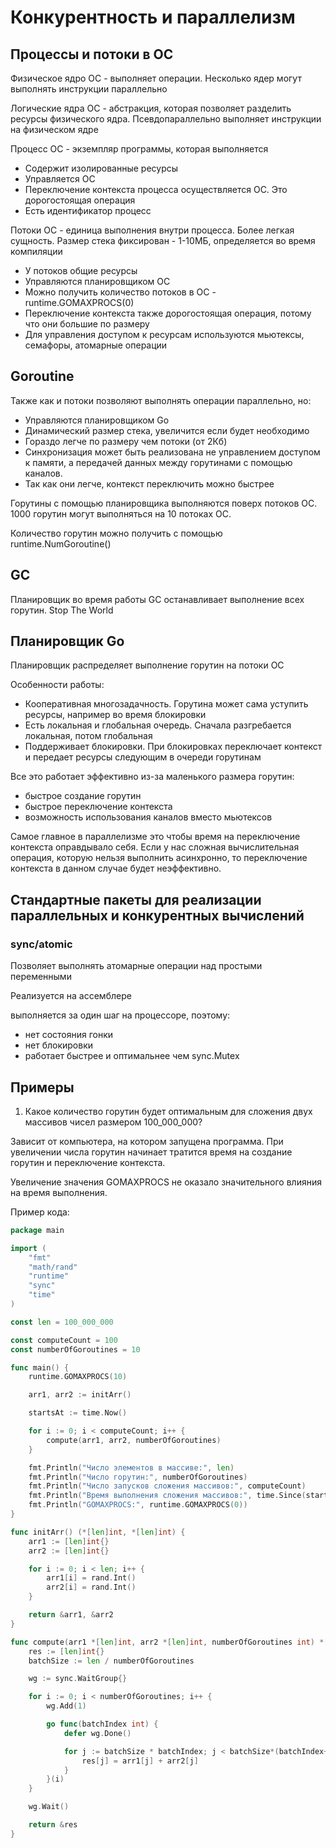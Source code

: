 # Конкурентность и параллелизм

## Процессы и потоки в ОС

Физическое ядро ОС - выполняет операции. Несколько ядер могут выполнять инструкции параллельно

Логические ядра ОС - абстракция, которая позволяет разделить ресурсы физического ядра. Псевдопараллельно выполняет инструкции на физическом ядре

Процесс ОС - экземпляр программы, которая выполняется
- Содержит изолированные ресурсы
- Управляется ОС
- Переключение контекста процесса осуществляется ОС. Это дорогостоящая операция
- Есть идентификатор процесс

Потоки ОС - единица выполнения внутри процесса. Более легкая сущность. Размер стека фиксирован - 1-10МБ, определяется во время компиляции
- У потоков общие ресурсы
- Управляются планировщиком ОС
- Можно получить количество потоков в ОС - runtime.GOMAXPROCS(0)
- Переключение контекста также дорогостоящая операция, потому что они большие по размеру
- Для управления доступом к ресурсам используются мьютексы, семафоры, атомарные операции

## Goroutine

Также как и потоки позволяют выполнять операции параллельно, но:
- Управляются планировщиком Go
- Динамический размер стека, увеличится если будет необходимо
- Гораздо легче по размеру чем потоки (от 2Кб)
- Синхронизация может быть реализована не управлением доступом к памяти, а передачей данных между горутинами с помощью каналов.
- Так как они легче, контекст переключить можно быстрее

Горутины с помощью планировщика выполняются поверх потоков ОС. 1000 горутин могут выполняться на 10 потоках ОС.

Количество горутин можно получить с помощью runtime.NumGoroutine()

## GC

Планировщик во время работы GC останавливает выполнение всех горутин. Stop The World

## Планировщик Go

Планировщик распределяет выполнение горутин на потоки ОС

Особенности работы:
- Кооперативная многозадачность. Горутина может сама уступить ресурсы, например во время блокировки
- Есть локальная и глобальная очередь. Сначала разгребается локальная, потом глобальная
- Поддерживает блокировки. При блокировках переключает контекст и передает ресурсы следующим в очереди горутинам

Все это работает эффективно из-за маленького размера горутин:
- быстрое создание горутин
- быстрое переключение контекста
- возможность использования каналов вместо мьютексов

Самое главное в параллелизме это чтобы время на переключение контекста оправдывало себя. Если у нас сложная вычислительная операция, которую нельзя выполнить асинхронно, то переключение контекста в данном случае будет неэффективно.

## Стандартные пакеты для реализации параллельных и конкурентных вычислений

### sync/atomic

Позволяет выполнять атомарные операции над простыми переменными

Реализуется на ассемблере

выполняется за один шаг на процессоре, поэтому:
- нет состояния гонки
- нет блокировки
- работает быстрее и оптимальнее чем sync.Mutex

## Примеры

1. Какое количество горутин будет оптимальным для сложения двух массивов чисел размером 100_000_000?

Зависит от компьютера, на котором запущена программа. При увеличении числа горутин начинает тратится время на создание горутин и переключение контекста. 

Увеличение значения GOMAXPROCS не оказало значительного влияния на время выполнения.

Пример кода:

```go
package main

import (
	"fmt"
	"math/rand"
	"runtime"
	"sync"
	"time"
)

const len = 100_000_000

const computeCount = 100
const numberOfGoroutines = 10

func main() {
	runtime.GOMAXPROCS(10)

	arr1, arr2 := initArr()

	startsAt := time.Now()

	for i := 0; i < computeCount; i++ {
		compute(arr1, arr2, numberOfGoroutines)
	}

	fmt.Println("Число элементов в массиве:", len)
	fmt.Println("Число горутин:", numberOfGoroutines)
	fmt.Println("Число запусков сложения массивов:", computeCount)
	fmt.Println("Время выполнения сложения массивов:", time.Since(startsAt))
	fmt.Println("GOMAXPROCS:", runtime.GOMAXPROCS(0))
}

func initArr() (*[len]int, *[len]int) {
	arr1 := [len]int{}
	arr2 := [len]int{}

	for i := 0; i < len; i++ {
		arr1[i] = rand.Int()
		arr2[i] = rand.Int()
	}

	return &arr1, &arr2
}

func compute(arr1 *[len]int, arr2 *[len]int, numberOfGoroutines int) *[len]int {
	res := [len]int{}
	batchSize := len / numberOfGoroutines

	wg := sync.WaitGroup{}

	for i := 0; i < numberOfGoroutines; i++ {
		wg.Add(1)

		go func(batchIndex int) {
			defer wg.Done()

			for j := batchSize * batchIndex; j < batchSize*(batchIndex+1); j++ {
				res[j] = arr1[j] + arr2[j]
			}
		}(i)
	}

	wg.Wait()

	return &res
}
```
